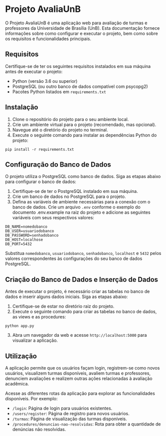 # Projeto AvaliaUnB

O Projeto AvaliaUnB é uma aplicação web para avaliação de turmas e professores da Universidade de Brasília (UnB). Esta documentação fornece informações sobre como configurar e executar o projeto, bem como sobre os requisitos e funcionalidades principais.

## Requisitos

Certifique-se de ter os seguintes requisitos instalados em sua máquina antes de executar o projeto:

- Python (versão 3.6 ou superior)
- PostgreSQL (ou outro banco de dados compatível com psycopg2)
- Pacotes Python listados em `requirements.txt`

## Instalação

1. Clone o repositório do projeto para o seu ambiente local.
2. Crie um ambiente virtual para o projeto (recomendado, mas opcional).
3. Navegue até o diretório do projeto no terminal.
4. Execute o seguinte comando para instalar as dependências Python do projeto:

```
pip install -r requirements.txt
```

## Configuração do Banco de Dados

O projeto utiliza o PostgreSQL como banco de dados. Siga as etapas abaixo para configurar o banco de dados:

1. Certifique-se de ter o PostgreSQL instalado em sua máquina.
2. Crie um banco de dados no PostgreSQL para o projeto.
3. Defina as variáveis de ambiente necessárias para a conexão com o banco de dados. Crie um arquivo `.env` conforme o exemplo do documento .env.example na raiz do projeto e adicione as seguintes variáveis com seus respectivos valores:

```
DB_NAME=nomedobanco
DB_USER=usuariodobanco
DB_PASSWORD=senhadobanco
DB_HOST=localhose
DB_PORT=5432
```

Substitua `nomedobanco`, `usuariodobanco`, `senhadobanco`, `localhost` e `5432` pelos valores correspondentes às configurações do seu banco de dados PostgreSQL.

## Criação do Banco de Dados e Inserção de Dados

Antes de executar o projeto, é necessário criar as tabelas no banco de dados e inserir alguns dados iniciais. Siga as etapas abaixo:

1. Certifique-se de estar no diretório raiz do projeto.
2. Execute o seguinte comando para criar as tabelas no banco de dados, as views e as procedures:

```
python app.py
```

3. Abra um navegador da web e acesse `http://localhost:5000` para visualizar a aplicação.

## Utilização

A aplicação permite que os usuários façam login, registrem-se como novos usuários, visualizem turmas disponíveis, avaliem turmas e professores, denunciem avaliações e realizem outras ações relacionadas à avaliação acadêmica.

Acesse as diferentes rotas da aplicação para explorar as funcionalidades disponíveis. Por exemplo:

- `/login`: Página de login para usuários existentes.
- `/users/register`: Página de registro para novos usuários.
- `/turmas`: Página de visualização das turmas disponíveis.
- `/procedures/denuncias-nao-resolvidas`: Rota para obter a quantidade de denúncias não resolvidas.

